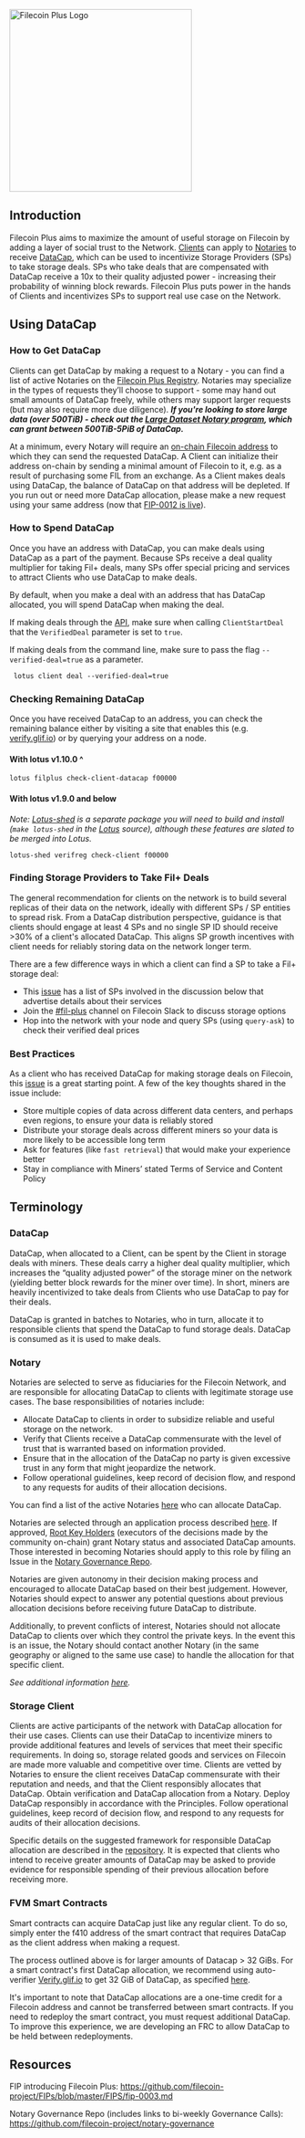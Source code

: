<p align="left">
  <img src="docs/_media/Filecoin-plus-logo-color-dark.png" alt="Filecoin Plus Logo" width="320" />
</p>

## Introduction
Filecoin Plus aims to maximize the amount of useful storage on Filecoin by adding a layer of social trust to the Network. [Clients](#client) can apply to [Notaries](#notary) to receive [DataCap](#datacap), which can be used to incentivize Storage Providers (SPs) to take storage deals. SPs who take deals that are compensated with DataCap receive a 10x to their quality adjusted power - increasing their probability of winning block rewards. Filecoin Plus puts power in the hands of Clients and incentivizes SPs to support real use case on the Network.

## Using DataCap
### How to Get DataCap
Clients can get DataCap by making a request to a Notary - you can find a list of active Notaries on the [Filecoin Plus Registry](https://plus.fil.org/verifiers). Notaries may specialize in the types of requests they’ll choose to support - some may hand out small amounts of DataCap freely, while others may support larger requests (but may also require more due diligence). _**If you're looking to store large data (over 500TiB) - check out the [Large Dataset Notary program](https://github.com/filecoin-project/filecoin-plus-large-datasets), which can grant between 500TiB-5PiB of DataCap.**_

At a minimum, every Notary will require an [on-chain Filecoin address](https://docs.filecoin.io/get-started/lotus/send-and-receive-fil/) to which they can send the requested DataCap. A Client can initialize their address on-chain by sending a minimal amount of Filecoin to it, e.g. as a result of purchasing some FIL from an exchange. As a Client makes deals using DataCap, the balance of DataCap on that address will be depleted. If you run out or need more DataCap allocation, please make a new request using your same address (now that [FIP-0012 is live](https://fips.fission.app/fips/fip-0012/)). 

### How to Spend DataCap
Once you have an address with DataCap, you can make deals using DataCap as a part of the payment. Because SPs receive a deal quality multiplier for taking Fil+ deals, many SPs offer special pricing and services to attract Clients who use DataCap to make deals.

By default, when you make a deal with an address that has DataCap allocated, you will spend DataCap when making the deal. 

If making deals through the [API](https://github.com/filecoin-project/lotus/blob/master/documentation/en/api-methods.md#ClientStartDeal), make sure when calling `ClientStartDeal` that the `VerifiedDeal` parameter is set to `true`. 

If making deals from the command line, make sure to pass the flag `--verified-deal=true` as a parameter.

```
 lotus client deal --verified-deal=true
```

### Checking Remaining DataCap 
Once you have received DataCap to an address, you can check the remaining balance either by visiting a site that enables this (e.g. [verify.glif.io](https://verify.glif.io/)) or by querying your address on a node. 

#### With lotus v1.10.0 ^

```
lotus filplus check-client-datacap f00000
```

#### With lotus v1.9.0 and below
_Note: [Lotus-shed](https://github.com/filecoin-project/lotus/tree/master/cmd/lotus-shed) is a separate package you will need to build and install (`make lotus-shed` in the [Lotus](https://github.com/filecoin-project/lotus) source), although these features are slated to be merged into Lotus._

```
lotus-shed verifreg check-client f00000
```

### Finding Storage Providers to Take Fil+ Deals
The general recommendation for clients on the network is to build several replicas of their data on the network, ideally with different SPs / SP entities to spread risk. From a DataCap distribution perspective, guidance is that clients should engage at least 4 SPs and no single SP ID should receive >30% of a client's allocated DataCap. This aligns SP growth incentives with client needs for reliably storing data on the network longer term.

There are a few difference ways in which a client can find a SP to take a Fil+ storage deal:
- This [issue](https://github.com/filecoin-project/notary-governance/issues/8) has a list of SPs involved in the discussion below that advertise details about their services
- Join the [#fil-plus](https://filecoinproject.slack.com/archives/C01DLAPKDGX) channel on Filecoin Slack to discuss storage options
- Hop into the network with your node and query SPs (using `query-ask`) to check their verified deal prices

### Best Practices
As a client who has received DataCap for making storage deals on Filecoin, this [issue](https://github.com/filecoin-project/notary-governance/issues/9) is a great starting point. A few of the key thoughts shared in the issue include: 

- Store multiple copies of data across different data centers, and perhaps even regions, to ensure your data is reliably stored
- Distribute your storage deals across different miners so your data is more likely to be accessible long term
- Ask for features (like `fast retrieval`) that would make your experience better
- Stay in compliance with Miners’ stated Terms of Service and Content Policy

## Terminology
### DataCap
DataCap, when allocated to a Client, can be spent by the Client in storage deals with miners. These deals carry a higher deal quality multiplier, which increases the “quality adjusted power” of the storage miner on the network (yielding better block rewards for the miner over time). In short, miners are heavily incentivized to take deals from Clients who use DataCap to pay for their deals. 

DataCap is granted in batches to Notaries, who in turn, allocate it to responsible clients that spend the DataCap to fund storage deals. DataCap is consumed as it is used to make deals. 

### Notary
Notaries are selected to serve as fiduciaries for the Filecoin Network, and are responsible for allocating DataCap to clients with legitimate storage use cases. The base responsibilities of notaries include: 
- Allocate DataCap to clients in order to subsidize reliable and useful storage on the network.
- Verify that Clients receive a DataCap commensurate with the level of trust that is warranted based on information provided.
- Ensure that in the allocation of the DataCap no party is given excessive trust in any form that might jeopardize the network.
- Follow operational guidelines, keep record of decision flow, and respond to any requests for audits of their allocation decisions.

You can find a list of the active Notaries [here](https://plus.fil.org) who can allocate DataCap. 

Notaries are selected through an application process described [here](https://github.com/filecoin-project/notary-governance/tree/main/notaries#application--selection-process). If approved, [Root Key Holders](https://github.com/filecoin-project/notary-governance/tree/main/root-key-holders#overview) (executors of the decisions made by the community on-chain) grant Notary status and associated DataCap amounts. Those interested in becoming Notaries should apply to this role by filing an Issue in the [Notary Governance Repo](https://github.com/filecoin-project/notary-governance/).

Notaries are given autonomy in their decision making process and encouraged to allocate DataCap based on their best judgement. However, Notaries should expect to answer any potential questions about previous allocation decisions before receiving future DataCap to distribute. 

Additionally, to prevent conflicts of interest, Notaries should not allocate DataCap to clients over which they control the private keys. In the event this is an issue, the Notary should contact another Notary (in the same geography or aligned to the same use case) to handle the allocation for that specific client.

_See additional information [here](https://github.com/filecoin-project/notary-governance/tree/main/notaries#overview)._

### Storage Client
Clients are active participants of the network with DataCap allocation for their use cases. Clients can use their DataCap to incentivize miners to provide additional features and levels of services that meet their specific requirements. In doing so, storage related goods and services on Filecoin are made more valuable and competitive over time. Clients are vetted by Notaries to ensure the client receives DataCap commensurate with their reputation and needs, and that the Client responsibly allocates that DataCap. Obtain verification and DataCap allocation from a Notary. Deploy DataCap responsibly in accordance with the Principles. Follow operational guidelines, keep record of decision flow, and respond to any requests for audits of their allocation decisions.

Specific details on the suggested framework for responsible DataCap allocation are described in the [repository](https://github.com/filecoin-project/notary-governance). It is expected that clients who intend to receive greater amounts of DataCap may be asked to provide evidence for responsible spending of their previous allocation before receiving more.

### FVM Smart Contracts
Smart contracts can acquire DataCap just like any regular client. To do so, simply enter the f410 address of the smart contract that requires DataCap as the client address when making a request.

The process outlined above is for larger amounts of Datacap > 32 GiBs. For a smart contract's first DataCap allocation, we recommend using auto-verifier [Verify.glif.io](Verify.glif.io) to get 32 GiB of DataCap, as specified [here](https://docs.filecoin.io/store/filecoin-plus/overview/).

It's important to note that DataCap allocations are a one-time credit for a Filecoin address and cannot be transferred between smart contracts. If you need to redeploy the smart contract, you must request additional DataCap. To improve this experience, we are developing an FRC to allow DataCap to be held between redeployments. 

## Resources
FIP introducing Filecoin Plus:
https://github.com/filecoin-project/FIPs/blob/master/FIPS/fip-0003.md

Notary Governance Repo (includes links to bi-weekly Governance Calls):
https://github.com/filecoin-project/notary-governance
